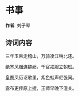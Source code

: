 # 书事

**作者**: 刘子翚

## 诗词内容

三年玉帛走稽山，万骑凌江稍北还。

绝塞风烟连魏阙，千官戎服立朝班。

皇图凤历讴歌里，紫色蛙声倔强间。

露布更传原上捷，王师早晚下潼关。

